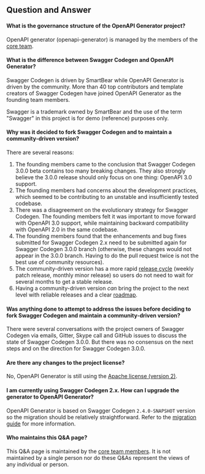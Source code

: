 ## Question and Answer

#### What is the governance structure of the OpenAPI Generator project?

OpenAPI generator (openapi-generator) is managed by the members of the [core team](../README.md#openapi-generator-core-team).

#### What is the difference between Swagger Codegen and OpenAPI Generator?

Swagger Codegen is driven by SmartBear while OpenAPI Generator is driven by the community. More than 40 top contributors and template creators of Swagger Codegen have joined OpenAPI Generator as the founding team members.

Swagger is a trademark owned by SmartBear and the use of the term "Swagger" in this project is for demo (reference) purposes only.

#### Why was it decided to fork Swagger Codegen and to maintain a community-driven version?

There are several reasons:

1. The founding members came to the conclusion that Swagger Codegen 3.0.0 beta contains too many breaking changes. They also strongly believe the 3.0.0 release should only focus on one thing: OpenAPI 3.0 support.
1. The founding members had concerns about the development practices, which seemed to be contributing to an unstable and insufficiently tested codebase.
1. There was a disagreement on the evolutionary strategy for Swagger Codegen. The founding members felt it was important to move forward with OpenAPI 3.0 support, while maintaining backward compatibility with OpenAPI 2.0 in the same codebase.
1. The founding members found that the enhancements and bug fixes submitted for Swagger Codegen 2.x need to be submitted again for Swagger Codegen 3.0.0 branch (otherwise, these changes would not appear in the 3.0.0 branch. Having to do the pull request twice is not the best use of community resources).
1. The community-driven version has a more rapid [release cycle](https://github.com/OpenAPITools/openapi-generator/releases/) (weekly patch release, monthly minor release) so users do not need to wait for several months to get a stable release.
1. Having a community-driven version _can_ bring the project to the next level with reliable releases and a clear [roadmap](https://github.com/OpenAPITools/openapi-generator/blob/master/docs/roadmap.adoc).

#### Was anything done to attempt to address the issues before deciding to fork Swagger Codegen and maintain a community-driven version?

There were several conversations with the project owners of Swagger Codegen via emails, Gitter, Skype call and GitHub issues to discuss the state of Swagger Codegen 3.0.0.
But there was no consensus on the next steps and on the direction for Swagger Codegen 3.0.0.

#### Are there any changes to the project license?

No, OpenAPI Generator is still using the [Apache license (version 2)](https://www.apache.org/licenses/LICENSE-2.0).

#### I am currently using Swagger Codegen 2.x. How can I upgrade the generator to OpenAPI Generator?

OpenAPI Generator is based on Swagger Codegen `2.4.0-SNAPSHOT` version so the migration should be relatively straightforward. Refer to the [migration guide](migration-from-swagger-codegen.md) for more information.

#### Who maintains this Q&A page?

This Q&A page is maintained by the [core team members](../README.md#openapi-generator-core-team). It is not maintained by a single person nor do these Q&As represent the views of any individual or person.
